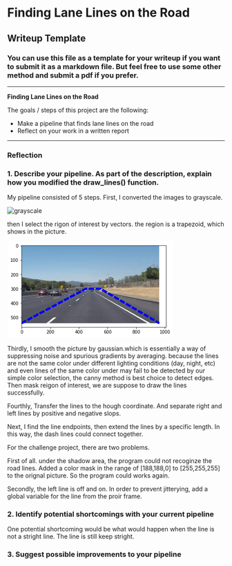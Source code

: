 # **Finding Lane Lines on the Road** 

## Writeup Template

### You can use this file as a template for your writeup if you want to submit it as a markdown file. But feel free to use some other method and submit a pdf if you prefer.

---

**Finding Lane Lines on the Road**

The goals / steps of this project are the following:
* Make a pipeline that finds lane lines on the road
* Reflect on your work in a written report


[//]: # (Image References)

[image1]: ./examples/grayscale.jpg "/grayscale"

---

### Reflection

### 1. Describe your pipeline. As part of the description, explain how you modified the draw_lines() function.

My pipeline consisted of 5 steps. First, I converted the images to grayscale.

![grayscale](./examples/grayscale.jpg)

then I select the rigon of interest by vectors. the region is a trapezoid, which shows in the picture.


![reigonofinterest](./examples/reigon_of_interest.jpg)


Thirdly, I smooth the picture by gaussian.which is essentially a way of suppressing noise and spurious gradients by averaging. because the lines are not the same color under different lighting conditions (day, night, etc) and even lines of the same color under may fail to be detected by our simple color selection, the canny method is best choice to detect edges. Then mask reigon of interest, we are suppose to draw the lines successfully. 

Fourthly, Transfer the lines to the hough coordinate. And separate right and left lines by positive and negative slops.


Next, I find the line endpoints, then extend the lines by a specific length. In this way, the dash lines could connect together.

For the challenge project, there are two problems.

First of all. under the shadow area, the program could not recoginze the road lines. Added a color mask in the range of [188,188,0] to [255,255,255] to the orignal picture. So the program could works again.

Secondly, the left line is off and on. In order to prevent jitterying, add a global variable for the line from the proir frame.

### 2. Identify potential shortcomings with your current pipeline

One potential shortcoming would be what would happen when the line is not a stright line. The line is still keep stright. 



### 3. Suggest possible improvements to your pipeline

